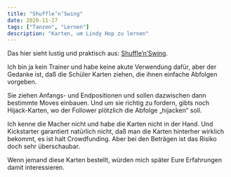 ```yaml
---
title: "Shuffle’n’Swing"
date: 2020-11-27
tags: ["Tanzen", "Lernen"]
description: "Karten, um Lindy Hop zu lernen"
---
```

Das hier sieht lustig und praktisch aus: [Shuffle’n’Swing](https://www.kickstarter.com/projects/ronsmits/shuffle-n-swing/).

Ich bin ja kein Trainer und habe keine akute Verwendung dafür, aber der Gedanke ist, daß die Schüler Karten ziehen, die ihnen einfache Abfolgen vorgeben.

Sie ziehen Anfangs- und Endpositionen und sollen dazwischen dann bestimmte Moves einbauen. Und um sie richtig zu fordern, gibts noch Hijack-Karten, wo der Follower plötzlich die Abfolge „hijacken“ soll.

Ich kenne die Macher nicht und habe die Karten nicht in der Hand. Und Kickstarter garantiert natürlich nicht, daß man die Karten hinterher wirklich bekommt, es ist halt Crowdfunding. Aber bei den Beträgen ist das Risiko doch sehr überschaubar.

Wenn jemand diese Karten bestellt, würden mich später Eure Erfahrungen damit interessieren.